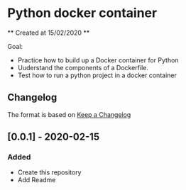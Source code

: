 # Python docker container

** Created at 15/02/2020 **

Goal:

- Practice how to build up a Docker container for Python
- Uuderstand the components of a Dockerfile.
- Test how to run a python project in a docker container

## Changelog

The format is based on [Keep a Changelog](https://keepachangelog.com/en/1.0.0/)

## [0.0.1] - 2020-02-15

### Added

- Create this repository
- Add Readme
